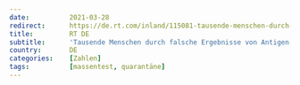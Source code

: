 ```yaml
---
date:          2021-03-28
redirect:      https://de.rt.com/inland/115081-tausende-menschen-durch-falsche-ergebnisse-quarantaene/
title:         RT DE
subtitle:      'Tausende Menschen durch falsche Ergebnisse von Antigen-Schnelltests in Quarantäne geschickt?'
country:       DE
categories:    [Zahlen]
tags:          [massentest, quarantäne]
---
```

